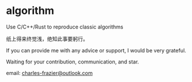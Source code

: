 # algorithm

Use C/C++/Rust to reproduce classic algorithms

纸上得来终觉浅，绝知此事要躬行。

If you can provide me with any advice or support, I would be very grateful.

Waiting for your contribution, communication, and star.

email: charles-frazier@outlook.com
